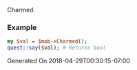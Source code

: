 Charmed.
### Example

```perl
my $val = $mob->Charmed();
quest::say($val); # Returns bool
```


Generated On 2018-04-29T00:30:15-07:00